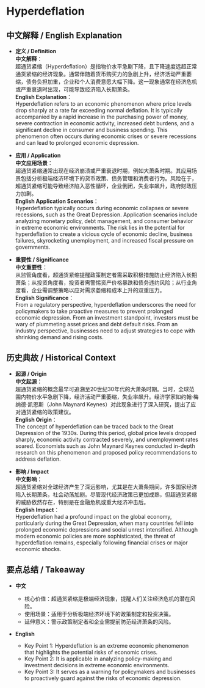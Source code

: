 # Hyperdeflation

## 中文解释 / English Explanation

* **定义 / Definition**  
  **中文解释**：  
  超通货紧缩（Hyperdeflation）是指物价水平急剧下降，且下降速度远超正常通货紧缩的经济现象。通常伴随着货币购买力的急剧上升，经济活动严重萎缩，债务负担加重，企业和个人消费意愿大幅下降。这一现象通常在经济危机或严重衰退时出现，可能导致经济陷入长期萧条。  
  **English Explanation**：  
  Hyperdeflation refers to an economic phenomenon where price levels drop sharply at a rate far exceeding normal deflation. It is typically accompanied by a rapid increase in the purchasing power of money, severe contraction in economic activity, increased debt burdens, and a significant decline in consumer and business spending. This phenomenon often occurs during economic crises or severe recessions and can lead to prolonged economic depression.

* **应用 / Application**  
  **中文应用场景**：  
  超通货紧缩通常出现在经济崩溃或严重衰退时期，例如大萧条时期。其应用场景包括分析极端经济环境下的货币政策、债务管理和消费者行为。风险在于，超通货紧缩可能导致经济陷入恶性循环，企业倒闭，失业率飙升，政府财政压力加剧。  
  **English Application Scenarios**：  
  Hyperdeflation typically occurs during economic collapses or severe recessions, such as the Great Depression. Application scenarios include analyzing monetary policy, debt management, and consumer behavior in extreme economic environments. The risk lies in the potential for hyperdeflation to create a vicious cycle of economic decline, business failures, skyrocketing unemployment, and increased fiscal pressure on governments.

* **重要性 / Significance**  
  **中文重要性**：  
  从监管角度看，超通货紧缩提醒政策制定者需采取积极措施防止经济陷入长期萧条；从投资角度看，投资者需警惕资产价格暴跌和债务违约风险；从行业角度看，企业需调整策略以应对需求萎缩和成本上升的双重压力。  
  **English Significance**：  
  From a regulatory perspective, hyperdeflation underscores the need for policymakers to take proactive measures to prevent prolonged economic depression. From an investment standpoint, investors must be wary of plummeting asset prices and debt default risks. From an industry perspective, businesses need to adjust strategies to cope with shrinking demand and rising costs.

## 历史典故 / Historical Context

* **起源 / Origin**  
  **中文起源**：  
  超通货紧缩的概念最早可追溯至20世纪30年代的大萧条时期。当时，全球范围内物价水平急剧下降，经济活动严重萎缩，失业率飙升。经济学家如约翰·梅纳德·凯恩斯（John Maynard Keynes）对此现象进行了深入研究，提出了应对通货紧缩的政策建议。  
  **English Origin**：  
  The concept of hyperdeflation can be traced back to the Great Depression of the 1930s. During this period, global price levels dropped sharply, economic activity contracted severely, and unemployment rates soared. Economists such as John Maynard Keynes conducted in-depth research on this phenomenon and proposed policy recommendations to address deflation.

* **影响 / Impact**  
  **中文影响**：  
  超通货紧缩对全球经济产生了深远影响，尤其是在大萧条期间，许多国家经济陷入长期萧条，社会动荡加剧。尽管现代经济政策已更加成熟，但超通货紧缩的威胁依然存在，特别是在金融危机或重大经济冲击后。  
  **English Impact**：  
  Hyperdeflation had a profound impact on the global economy, particularly during the Great Depression, when many countries fell into prolonged economic depressions and social unrest intensified. Although modern economic policies are more sophisticated, the threat of hyperdeflation remains, especially following financial crises or major economic shocks.

## 要点总结 / Takeaway

* **中文**  
  - 核心价值：超通货紧缩是极端经济现象，提醒人们关注经济危机的潜在风险。  
  - 使用场景：适用于分析极端经济环境下的政策制定和投资决策。  
  - 延伸意义：警示政策制定者和企业需提前防范经济萧条的风险。

* **English**  
  - Key Point 1: Hyperdeflation is an extreme economic phenomenon that highlights the potential risks of economic crises.  
  - Key Point 2: It is applicable in analyzing policy-making and investment decisions in extreme economic environments.  
  - Key Point 3: It serves as a warning for policymakers and businesses to proactively guard against the risks of economic depression.